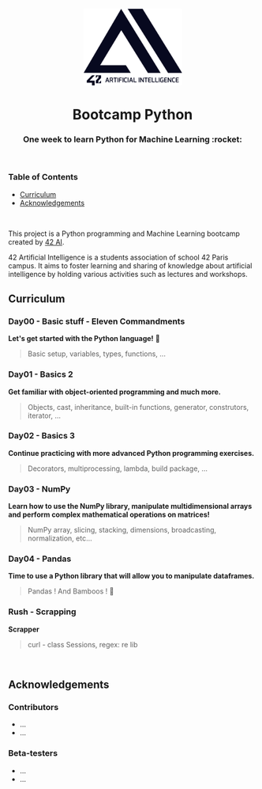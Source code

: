<p align="center">
  <img src="tools/logo_v4_noir.png" width="200" alt="42 AI Logo" />
</p>

<h1 align="center">
  Bootcamp Python
</h1>
<h3 align="center">
  One week to learn Python for Machine Learning :rocket:
</h3>
<br/>


### Table of Contents

- [Curriculum](#curriculum)
- [Acknowledgements](#acknowledgements)
<br/>

This project is a Python programming and Machine Learning bootcamp created by [42 AI](http://www.42ai.fr).

42 Artificial Intelligence is a students association of school 42 Paris campus. 
It aims to foster learning and sharing of knowledge about artificial intelligence by holding various activities such as lectures and workshops.
<br/>


## Curriculum

### Day00 - Basic stuff - Eleven Commandments
**Let's get started with the Python language!** :snake:
> Basic setup, variables, types, functions, ...

### Day01 - Basics 2
**Get familiar with object-oriented programming and much more.**
> Objects, cast, inheritance, built-in functions, generator, construtors, iterator, ...

### Day02 - Basics 3
**Continue practicing with more advanced Python programming exercises.**
> Decorators, multiprocessing, lambda, build package, ...

### Day03 - NumPy
**Learn how to use the NumPy library, manipulate multidimensional arrays and perform complex mathematical operations on matrices!**
> NumPy array, slicing, stacking, dimensions, broadcasting, normalization, etc...

### Day04 - Pandas
**Time to use a Python library that will allow you to manipulate dataframes.**
> Pandas ! And Bamboos ! :panda_face:

### Rush - Scrapping
**Scrapper**
> curl - class Sessions, regex: re lib
<br/>

## Acknowledgements

### Contributors

* ...
* ...

### Beta-testers

* ...
* ...
